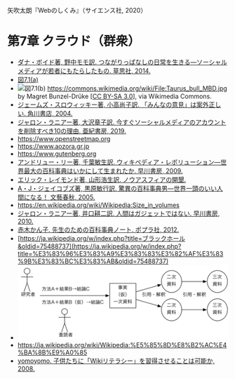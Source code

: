 矢吹太朗『Webのしくみ』（サイエンス社, 2020）

# 第7章 クラウド（群衆）

- [ダナ・ボイド著, 野中モモ訳. つながりっぱなしの日常を生きる&mdash;ソーシャルメディアが若者にもたらしたもの. 草思社, 2014.](https://calil.jp/book/4794220871)
- [図7.1(a)](https://www.istockphoto.com/jp/%E3%82%B9%E3%83%88%E3%83%83%E3%82%AF%E3%83%95%E3%82%A9%E3%83%88/%E3%82%B8%E3%82%A7%E3%83%AA%E3%83%BC%E8%B1%86%E3%82%92%E3%82%AD%E3%83%A3%E3%83%B3%E3%83%87%E3%82%A3%E3%82%AC%E3%83%A9%E3%82%B9%E3%81%AE%E7%93%B6%E5%85%A5%E3%82%8A-gm177092657-19741884)
- ![図7.1(b)](https://upload.wikimedia.org/wikipedia/commons/4/4c/Taurus_bull_MBD.jpg) https://commons.wikimedia.org/wiki/File:Taurus_bull_MBD.jpg by Magret Bunzel-Drüke [[CC BY-SA 3.0](https://creativecommons.org/licenses/by-sa/3.0)], via Wikimedia Commons.
- [ジェームズ・スロウィッキー著, 小高尚子訳. 「みんなの意見」は案外正しい. 角川書店, 2004.](https://calil.jp/search?q=%E3%80%8C%E3%81%BF%E3%82%93%E3%81%AA%E3%81%AE%E6%84%8F%E8%A6%8B%E3%80%8D%E3%81%AF%E6%A1%88%E5%A4%96%E6%AD%A3%E3%81%97%E3%81%84)
- [ジャロン・ラニアー著, 大沢章子訳. 今すぐソーシャルメディアのアカウントを削除すべき10の理由. 亜紀書房, 2019.](https://calil.jp/book/4750515841)
- https://www.openstreetmap.org
- https://www.aozora.gr.jp
- https://www.gutenberg.org
- [アンドリュー・リー著, 千葉敏生訳. ウィキペディア・レボリューション&mdash;世界最大の百科事典はいかにして生まれたか. 早川書房, 2009.](https://calil.jp/book/4153200050)
- [エリック・レイモンド著, 山形浩生訳. ノウアスフィアの開墾.](https://cruel.org/freeware/noosphere.html)
- [A・J・ジェイコブズ著, 黒原敏行訳. 驚異の百科事典男&mdash;世界一頭のいい人間になる！ 文藝春秋, 2005.](https://calil.jp/book/4167651521)
- https://en.wikipedia.org/wiki/Wikipedia:Size_in_volumes
- [ジャロン・ラニアー著, 井口耕二訳. 人間はガジェットではない. 早川書房, 2010.](https://calil.jp/book/4153200166)
- [赤木かん子. 先生のための百科事典ノート. ポプラ社, 2012.](https://calil.jp/book/4591128911)
- [https://ja.wikipedia.org/w/index.php?title=ブラックホール&oldid=75488737](https://ja.wikipedia.org/w/index.php?title=%E3%83%96%E3%83%A9%E3%83%83%E3%82%AF%E3%83%9B%E3%83%BC%E3%83%AB&oldid=75488737)
- ![図7.2](figures/07-2.svg)
- https://ja.wikipedia.org/wiki/Wikipedia:%E5%85%8D%E8%B2%AC%E4%BA%8B%E9%A0%85
- [yomoyomo. 子供たちに「Wikiリテラシー」を習得させることは可能か, 2008.](http://archive.wiredvision.co.jp/blog/yomoyomo/200812/200812101400.html)
